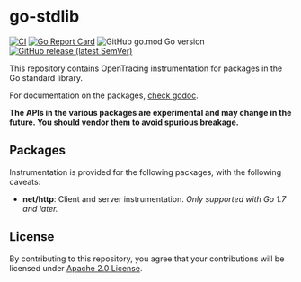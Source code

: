 # go-stdlib

[![CI](https://github.com/opentracing-contrib/go-stdlib/actions/workflows/ci.yml/badge.svg)](https://github.com/opentracing-contrib/go-stdlib/actions/workflows/ci.yml)
[![Go Report Card](https://goreportcard.com/badge/github.com/opentracing-contrib/go-stdlib)](https://goreportcard.com/report/github.com/opentracing-contrib/go-stdlib)
![GitHub go.mod Go version](https://img.shields.io/github/go-mod/go-version/opentracing-contrib/go-stdlib)
[![GitHub release (latest SemVer)](https://img.shields.io/github/v/release/opentracing-contrib/ggo-stdlibc?logo=github&sort=semver)](https://github.com/opentracing-contrib/go-stdlib/releases/latest)

This repository contains OpenTracing instrumentation for packages in
the Go standard library.

For documentation on the packages,
[check godoc](https://godoc.org/github.com/opentracing-contrib/go-stdlib/).

**The APIs in the various packages are experimental and may change in
the future. You should vendor them to avoid spurious breakage.**

## Packages

Instrumentation is provided for the following packages, with the
following caveats:

- **net/http**: Client and server instrumentation. *Only supported
  with Go 1.7 and later.*

## License

By contributing to this repository, you agree that your contributions will be licensed under [Apache 2.0 License](./LICENSE).
